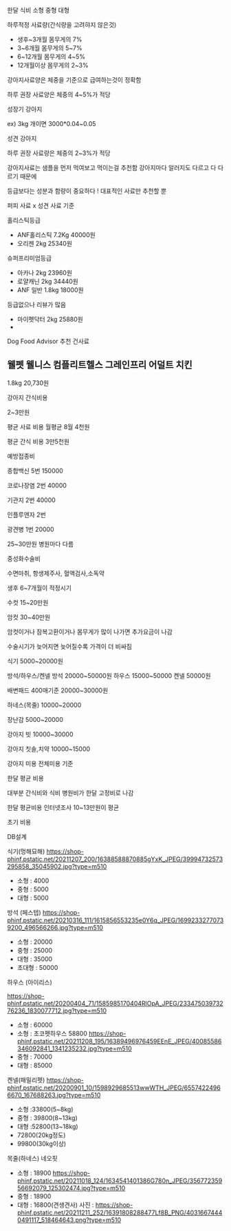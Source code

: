 한달 식비 소형 중형 대형

하루적정 사료량(간식량을 고려햐지 않은것)

* 생후~3개월 몸무게의 7%
* 3~6개월 몸무게의 5~7%
* 6~12개월 몸무게의 4~5%
* 12개월이상 몸무게의 2~3%

강아지사료양은 체중을 기준으로 급여하는것이 정확함

하루 권장 사료양은 체중의 4~5%가 적당

성장기 강아지 

ex) 3kg 개이면 3000*0.04~0.05

성견 강아지

하루 권장 사료량은 체중의 2~3%가 적당

강아지사료는 샘플을 먼저 먹여보고 먹이는걸 추천함 강아지마다 알러지도 다르고 다 다르기 때문에 

등급보다는 성분과 함량이 중요하다 ! 대표적인 사료만 추천할 뿐

퍼피 사료 x 성견 사료 기준

홀리스틱등급

* ANF홀리스틱 7.2Kg 40000원
* 오리젠 2kg 25340원

슈퍼프리미엄등급

* 아카나 2kg 23960원
* 로얄캐닌 2kg 34440원
* ANF 일반 1.8kg 18000원

등급없으나 리뷰가 많음 

* 마이펫닥터 2kg 25880원
* 

Dog Food Advisor 추천 건사료

## 웰펫 웰니스 컴플리트헬스 그레인프리 어덜트 치킨

1.8kg 20,730원



강아지 간식비용

2~3만원



평균 사료 비용 월평균 8월 4천원

평균 간식 비용 3만5천원



예방접종비

종합백신 5번 150000

코로나장염 2번 40000

 기관지 2번 40000

인플루엔자 2번 

광견병 1번 20000

25~30만원 병원마다 다름

중성화수술비

수면마취, 항생제주사, 혈액검사,소독약 

생후 6~7개월이 적정시기

수컷 15~20만원

암컷 30~40만원

암컷이거나 잠복고환이거나 몸무게가 많이 나가면 추가요금이 나감

수술시기가 늦어지면 늦어질수록 가격이 더 비싸짐



식기 5000~20000원

방석/하우스/켄넬 방석 20000~50000원 하우스 15000~50000 켄넬 50000원

배변패드 400매기준 20000~30000원

하네스(목줄) 10000~20000

장난감 5000~20000

강아지 빗 10000~30000

강아지 칫솔,치약 10000~15000



강아지 미용 전체미용 기준



한달 평균 비용

대부분 간식비와 식비 병원비가 한달 고정비로 나감



한달 평균비용 인터넷조사 10~13만원이 평균

초기 비용



DB설계 



식기(멍해묘해) https://shop-phinf.pstatic.net/20211207_200/16388588870885gYxK_JPEG/39994732573295858_35045902.jpg?type=m510

* 소형 : 4000
* 중형 : 5000
* 대형 : 5000

방석 (페스텝) https://shop-phinf.pstatic.net/20210316_111/1615856553235e0Y6q_JPEG/16992332770739200_496566266.jpg?type=m510

* 소형 : 20000
* 중형 : 25000
* 대형 : 35000
* 초대형 : 50000

하우스 (아이리스) 

https://shop-phinf.pstatic.net/20200404_71/1585985170404RlOpA_JPEG/23347503973276236_1830077712.jpg?type=m510

* 소형 : 60000
* 소형 : 초코펫하우스 58800 https://shop-phinf.pstatic.net/20211208_195/16389496976459EEnE_JPEG/40085586346092841_1341235232.jpg?type=m510
* 중형 : 70000
* 대형 : 85000

켄넬(패밀리펫) https://shop-phinf.pstatic.net/20200901_10/1598929685513wwWTH_JPEG/65574224966670_167688263.jpg?type=m510

* 소형 :33800(5~8kg)
* 중형 : 39800(8~13kg)
* 대형 :52800(13~18kg)
* 72800(20kg정도)
* 99800(30kg이상)

목줄(하네스) 네오핏

* 소형 : 18900 https://shop-phinf.pstatic.net/20211018_124/1634541401386G780n_JPEG/35677235956692079_125302474.jpg?type=m510
* 중형 : 18900
* 대형 : 16800(견생견사) 사진 : https://shop-phinf.pstatic.net/20211211_252/16391808288477Lf8B_PNG/40316674440491117_518464643.png?type=m510

